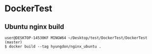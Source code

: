 # DockerTest
## Ubuntu nginx build
```
user@DESKTOP-14530KF MINGW64 ~/Desktop/test/DockerTest/DockerTest (master)
$ docker build --tag hyungdon/nginx_ubuntu .
```

